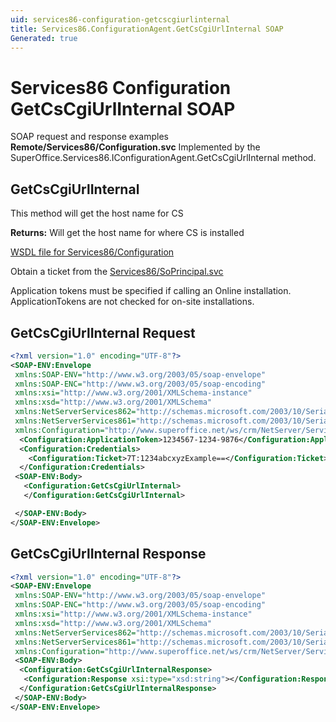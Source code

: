 ```yaml
---
uid: services86-configuration-getcscgiurlinternal
title: Services86.ConfigurationAgent.GetCsCgiUrlInternal SOAP
Generated: true
---
```


# Services86 Configuration GetCsCgiUrlInternal SOAP

SOAP request and response examples **Remote/Services86/Configuration.svc**
Implemented by the <see cref="M:SuperOffice.Services86.IConfigurationAgent.GetCsCgiUrlInternal">SuperOffice.Services86.IConfigurationAgent.GetCsCgiUrlInternal</see> method.

## GetCsCgiUrlInternal

This method will get the host name for CS


**Returns:** Will get the host name for where CS is installed


[WSDL file for Services86/Configuration](../Services86-Configuration.md)

Obtain a ticket from the [Services86/SoPrincipal.svc](../SoPrincipal/index.md)

Application tokens must be specified if calling an Online installation. ApplicationTokens are not checked for on-site installations.

## GetCsCgiUrlInternal Request

```xml
<?xml version="1.0" encoding="UTF-8"?>
<SOAP-ENV:Envelope
 xmlns:SOAP-ENV="http://www.w3.org/2003/05/soap-envelope"
 xmlns:SOAP-ENC="http://www.w3.org/2003/05/soap-encoding"
 xmlns:xsi="http://www.w3.org/2001/XMLSchema-instance"
 xmlns:xsd="http://www.w3.org/2001/XMLSchema"
 xmlns:NetServerServices862="http://schemas.microsoft.com/2003/10/Serialization/Arrays"
 xmlns:NetServerServices861="http://schemas.microsoft.com/2003/10/Serialization/"
 xmlns:Configuration="http://www.superoffice.net/ws/crm/NetServer/Services86">
  <Configuration:ApplicationToken>1234567-1234-9876</Configuration:ApplicationToken>
  <Configuration:Credentials>
    <Configuration:Ticket>7T:1234abcxyzExample==</Configuration:Ticket>
  </Configuration:Credentials>
 <SOAP-ENV:Body>
   <Configuration:GetCsCgiUrlInternal>
   </Configuration:GetCsCgiUrlInternal>

 </SOAP-ENV:Body>
</SOAP-ENV:Envelope>

```


## GetCsCgiUrlInternal Response

```xml
<?xml version="1.0" encoding="UTF-8"?>
<SOAP-ENV:Envelope
 xmlns:SOAP-ENV="http://www.w3.org/2003/05/soap-envelope"
 xmlns:SOAP-ENC="http://www.w3.org/2003/05/soap-encoding"
 xmlns:xsi="http://www.w3.org/2001/XMLSchema-instance"
 xmlns:xsd="http://www.w3.org/2001/XMLSchema"
 xmlns:NetServerServices862="http://schemas.microsoft.com/2003/10/Serialization/Arrays"
 xmlns:NetServerServices861="http://schemas.microsoft.com/2003/10/Serialization/"
 xmlns:Configuration="http://www.superoffice.net/ws/crm/NetServer/Services86">
 <SOAP-ENV:Body>
  <Configuration:GetCsCgiUrlInternalResponse>
   <Configuration:Response xsi:type="xsd:string"></Configuration:Response>
  </Configuration:GetCsCgiUrlInternalResponse>
 </SOAP-ENV:Body>
</SOAP-ENV:Envelope>

```

